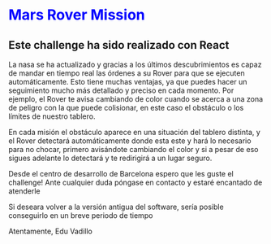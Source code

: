 <h1 style="color:blue">Mars Rover Mission</h1>

<h2> Este challenge ha sido realizado con React </h2>

<p> La nasa se ha actualizado y gracias a los últimos descubrimientos es capaz de mandar en tiempo real las órdenes a su Rover para que se ejecuten automáticamente. Esto tiene muchas ventajas, ya que puedes hacer un seguimiento mucho más detallado y preciso en cada momento. Por ejemplo, el Rover te avisa cambiando de color cuando se acerca a una zona de peligro con la que puede colisionar, en este caso el obstáculo o los límites de nuestro tablero.  </p>

<p> En cada misión el obstáculo aparece en una situación del tablero distinta, y el Rover detectará automáticamente donde esta este y hará lo necesario para no chocar, primero avisándote cambiando el color y si a pesar de eso sigues adelante lo detectará y te redirigirá a un lugar seguro. </p>

<p> Desde el centro de desarrollo de Barcelona espero que les guste el challenge! Ante cualquier duda póngase en contacto y estaré encantado de atenderle </p>

<p> Si deseara volver a la versión antigua del software, sería posible conseguirlo en un breve periodo de tiempo</p>

<p> Atentamente, Edu Vadillo </p>
